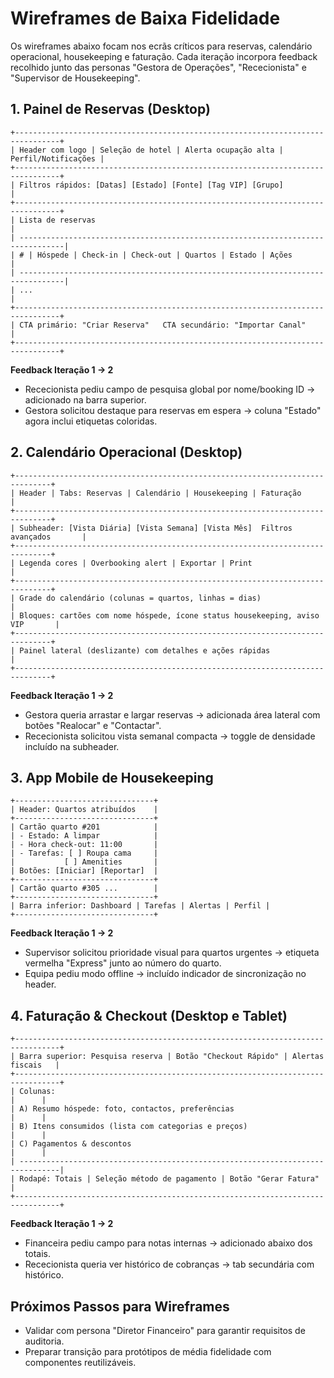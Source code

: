 # Wireframes de Baixa Fidelidade

Os wireframes abaixo focam nos ecrãs críticos para reservas, calendário operacional, housekeeping e faturação. Cada iteração incorpora feedback recolhido junto das personas "Gestora de Operações", "Rececionista" e "Supervisor de Housekeeping".

## 1. Painel de Reservas (Desktop)

```
+--------------------------------------------------------------------------------+
| Header com logo | Seleção de hotel | Alerta ocupação alta | Perfil/Notificações |
+--------------------------------------------------------------------------------+
| Filtros rápidos: [Datas] [Estado] [Fonte] [Tag VIP] [Grupo]                     |
+--------------------------------------------------------------------------------+
| Lista de reservas                                                               |
| --------------------------------------------------------------------------------|
| # | Hóspede | Check-in | Check-out | Quartos | Estado | Ações                   |
| --------------------------------------------------------------------------------|
| ...                                                                            |
+--------------------------------------------------------------------------------+
| CTA primário: "Criar Reserva"   CTA secundário: "Importar Canal"               |
+--------------------------------------------------------------------------------+
```

**Feedback Iteração 1 → 2**
- Rececionista pediu campo de pesquisa global por nome/booking ID → adicionado na barra superior.
- Gestora solicitou destaque para reservas em espera → coluna "Estado" agora inclui etiquetas coloridas.

## 2. Calendário Operacional (Desktop)

```
+------------------------------------------------------------------------------+
| Header | Tabs: Reservas | Calendário | Housekeeping | Faturação              |
+------------------------------------------------------------------------------+
| Subheader: [Vista Diária] [Vista Semana] [Vista Mês]  Filtros avançados       |
+------------------------------------------------------------------------------+
| Legenda cores | Overbooking alert | Exportar | Print                         |
+------------------------------------------------------------------------------+
| Grade do calendário (colunas = quartos, linhas = dias)                       |
| Bloques: cartões com nome hóspede, ícone status housekeeping, aviso VIP       |
+------------------------------------------------------------------------------+
| Painel lateral (deslizante) com detalhes e ações rápidas                     |
+------------------------------------------------------------------------------+
```

**Feedback Iteração 1 → 2**
- Gestora queria arrastar e largar reservas → adicionada área lateral com botões "Realocar" e "Contactar".
- Rececionista solicitou vista semanal compacta → toggle de densidade incluído na subheader.

## 3. App Mobile de Housekeeping

```
+-------------------------------+
| Header: Quartos atribuídos    |
+-------------------------------+
| Cartão quarto #201            |
| - Estado: A limpar            |
| - Hora check-out: 11:00       |
| - Tarefas: [ ] Roupa cama     |
|           [ ] Amenities       |
| Botões: [Iniciar] [Reportar]  |
+-------------------------------+
| Cartão quarto #305 ...        |
+-------------------------------+
| Barra inferior: Dashboard | Tarefas | Alertas | Perfil |
+-------------------------------+
```

**Feedback Iteração 1 → 2**
- Supervisor solicitou prioridade visual para quartos urgentes → etiqueta vermelha "Express" junto ao número do quarto.
- Equipa pediu modo offline → incluído indicador de sincronização no header.

## 4. Faturação & Checkout (Desktop e Tablet)

```
+--------------------------------------------------------------------------------+
| Barra superior: Pesquisa reserva | Botão "Checkout Rápido" | Alertas fiscais   |
+--------------------------------------------------------------------------------+
| Colunas:                                                                |      |
| A) Resumo hóspede: foto, contactos, preferências                         |      |
| B) Itens consumidos (lista com categorias e preços)                      |      |
| C) Pagamentos & descontos                                               |      |
| -------------------------------------------------------------------------------|
| Rodapé: Totais | Seleção método de pagamento | Botão "Gerar Fatura"             |
+--------------------------------------------------------------------------------+
```

**Feedback Iteração 1 → 2**
- Financeira pediu campo para notas internas → adicionado abaixo dos totais.
- Rececionista queria ver histórico de cobranças → tab secundária com histórico.

## Próximos Passos para Wireframes
- Validar com persona "Diretor Financeiro" para garantir requisitos de auditoria.
- Preparar transição para protótipos de média fidelidade com componentes reutilizáveis.

